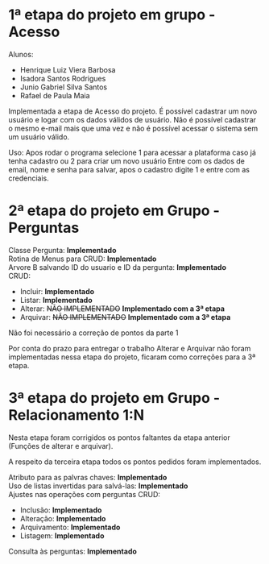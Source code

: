 # 1ª etapa do projeto em grupo - Acesso

Alunos:
- Henrique Luiz Viera Barbosa
- Isadora Santos Rodrigues
- Junio Gabriel Silva Santos
- Rafael de Paula Maia

Implementada a etapa de Acesso do projeto. É possível cadastrar um novo usuário e logar com os dados válidos de usuário. Não é possível cadastrar o mesmo e-mail mais que uma vez e não é possível acessar o sistema sem um usuário válido.

Uso: Apos rodar o programa selecione 1 para acessar a plataforma caso já tenha cadastro ou 2 para criar um novo usuário
Entre com os dados de email, nome e senha para salvar, apos o cadastro digite 1 e entre com as credenciais.

# 2ª etapa do projeto em Grupo - Perguntas

Classe Pergunta: **Implementado**  
Rotina de Menus para CRUD: **Implementado**  
Arvore B salvando ID do usuario e ID da pergunta: **Implementado**  
CRUD:
* Incluir: **Implementado**  
* Listar: **Implementado**  
* Alterar: ~~NÃO IMPLEMENTADO~~  **Implementado com a 3ª etapa**
* Arquivar: ~~NÃO IMPLEMENTADO~~  **Implementado com a 3ª etapa**

Não foi necessário a correção de pontos da parte 1  

Por conta do prazo para entregar o trabalho Alterar e Arquivar não foram implementadas nessa etapa do projeto, ficaram como correções para a 3ª etapa. 

# 3ª etapa do projeto em Grupo - Relacionamento 1:N

Nesta etapa foram corrigidos os pontos faltantes da etapa anterior (Funções de alterar e arquivar). 

A respeito da terceira etapa todos os pontos pedidos foram implementados. 

Atributo para as palvras chaves: **Implementado**  
Uso de listas invertidas para salvá-las: **Implementado**  
Ajustes nas operações com perguntas CRUD:
* Inclusão: **Implementado**
* Alteração: **Implementado**
* Arquivamento: **Implementado**
* Listagem: **Implementado**

Consulta às perguntas: **Implementado**

